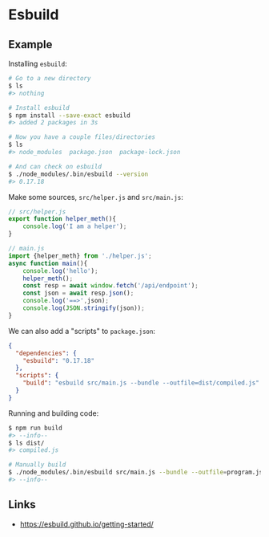 # Esbuild

## Example

Installing `esbuild`:

```sh
# Go to a new directory
$ ls
#> nothing

# Install esbuild
$ npm install --save-exact esbuild
#> added 2 packages in 3s

# Now you have a couple files/directories
$ ls
#> node_modules  package.json  package-lock.json

# And can check on esbuild
$ ./node_modules/.bin/esbuild --version
#> 0.17.18
```

Make some sources, `src/helper.js` and `src/main.js`:

```javascript
// src/helper.js
export function helper_meth(){
    console.log('I am a helper');
}

// main.js
import {helper_meth} from './helper.js';
async function main(){
    console.log('hello');
    helper_meth();
    const resp = await window.fetch('/api/endpoint');
    const json = await resp.json();
    console.log('==>',json);
    console.log(JSON.stringify(json));
}
```

We can also add a "scripts" to `package.json`:

```json
{
  "dependencies": {
    "esbuild": "0.17.18"
  },
  "scripts": {
    "build": "esbuild src/main.js --bundle --outfile=dist/compiled.js"
  }
}
```

Running and building code:

```sh
$ npm run build
#> --info--
$ ls dist/
#> compiled.js

# Manually build
$ ./node_modules/.bin/esbuild src/main.js --bundle --outfile=program.js
#> --info--
```


## Links

* <https://esbuild.github.io/getting-started/>

